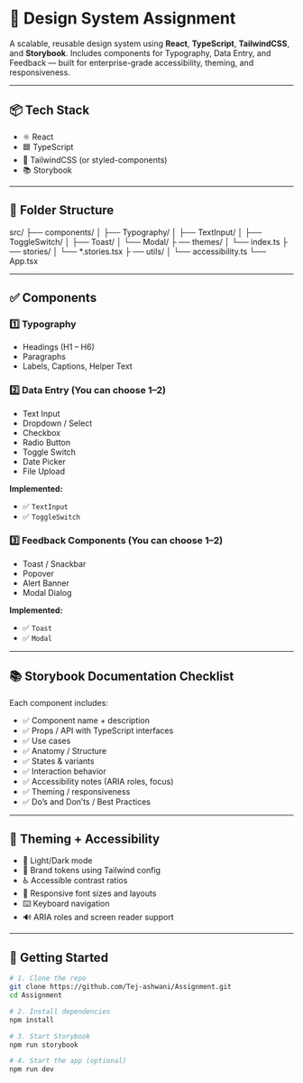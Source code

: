 # 🧩 Design System Assignment

A scalable, reusable design system using **React**, **TypeScript**, **TailwindCSS**, and **Storybook**. Includes components for Typography, Data Entry, and Feedback — built for enterprise-grade accessibility, theming, and responsiveness.

---

## 📦 Tech Stack

- ⚛️ React
- 🟦 TypeScript
- 🎨 TailwindCSS (or styled-components)
- 📚 Storybook

---

## 📁 Folder Structure

src/
├── components/ │
├── Typography/ │
├── TextInput/ │
├── ToggleSwitch/ │
├── Toast/ │
└── Modal/ ├
── themes/ 
│ └── index.ts ├
── stories/ │
└── *.stories.tsx ├
── utils/ │
└── accessibility.ts
└── App.tsx


---

## ✅ Components

### 1️⃣ Typography

- Headings (H1 – H6)
- Paragraphs
- Labels, Captions, Helper Text

### 2️⃣ Data Entry (You can choose 1–2)

- Text Input
- Dropdown / Select
- Checkbox
- Radio Button
- Toggle Switch
- Date Picker
- File Upload

**Implemented:**
- ✅ `TextInput`
- ✅ `ToggleSwitch`

### 3️⃣ Feedback Components (You can choose 1–2)

- Toast / Snackbar
- Popover
- Alert Banner
- Modal Dialog

**Implemented:**
- ✅ `Toast`
- ✅ `Modal`

---

## 📚 Storybook Documentation Checklist

Each component includes:

- ✅ Component name + description
- ✅ Props / API with TypeScript interfaces
- ✅ Use cases
- ✅ Anatomy / Structure
- ✅ States & variants
- ✅ Interaction behavior
- ✅ Accessibility notes (ARIA roles, focus)
- ✅ Theming / responsiveness
- ✅ Do’s and Don’ts / Best Practices

---

## 🎨 Theming + Accessibility

- 🌙 Light/Dark mode
- 🎨 Brand tokens using Tailwind config
- ♿ Accessible contrast ratios
- 📏 Responsive font sizes and layouts
- ⌨️ Keyboard navigation
- 🔊 ARIA roles and screen reader support

---

## 🚀 Getting Started

```bash
# 1. Clone the repo
git clone https://github.com/Tej-ashwani/Assignment.git
cd Assignment

# 2. Install dependencies
npm install

# 3. Start Storybook
npm run storybook

# 4. Start the app (optional)
npm run dev
